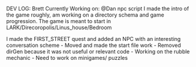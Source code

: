 DEV LOG: Brett
Currently Working on: @Dan npc script
I made the intro of the game roughly, am working on a directory schema and game progression. The game is meant to start in LARK/Direcoropolis/Linus_house/Bedroom

I made the FIRST_STREET quest and added an NPC with an interesting conversation scheme
	- Moved and made the start file work
	- Removed dirGen because it was not useful or relevant code
	- Working on the rubble mechanic
	- Need to work on minigames/ puzzles
